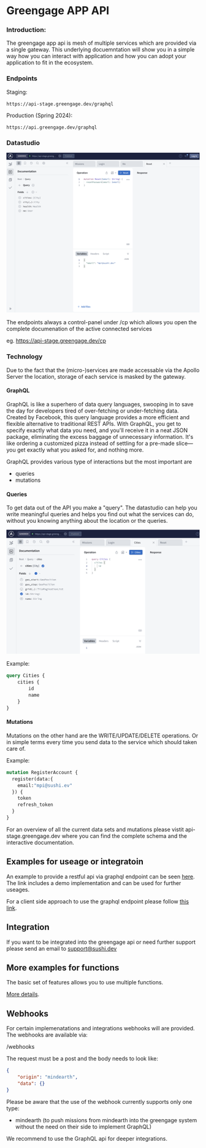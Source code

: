 # Greengage APP API

### Introduction:
The greengage app api is mesh of multiple services which are provided via a single gateway. This underlying docuemntation will show you in a simple way how you can interact with application and how you can adopt your application to fit in the ecosystem.

### Endpoints

Staging:
```
https://api-stage.greengage.dev/graphql
```

Production (Spring 2024):
```
https://api.greengage.dev/graphql
```

### Datastudio

![DataStudio](images/cp-01.png)

The endpoints always a control-panel under /cp which allows you open the complete documenation of the active connected services

eg. https://api-stage.greengage.dev/cp

### Technology

Due to the fact that the (micro-)services are made accessable via the Apollo Server the location, storage of each service is masked by the gateway.

#### GraphQL

GraphQL is like a superhero of data query languages, swooping in to save the day for developers tired of over-fetching or under-fetching data. Created by Facebook, this query language provides a more efficient and flexible alternative to traditional REST APIs. With GraphQL, you get to specify exactly what data you need, and you'll receive it in a neat JSON package, eliminating the excess baggage of unnecessary information. It's like ordering a customized pizza instead of settling for a pre-made slice—you get exactly what you asked for, and nothing more.

GraphQL provides various type of interactions but the most important are
- queries
- mutations

#### Queries

To get data out of the API you make a "query". The datastudio can help you write meaningful queries and helps you find out what the services can do, without you knowing anything about the location or the queries.

![DataStudio](images/cp-02.png)

Example:
```graphql 
query Cities {
    cities {
        id
        name
    }
}
```

#### Mutations

Mutations on the other hand are the WRITE/UPDATE/DELETE operations. Or in simple terms every time you send data to the service which should taken care of.

Example:
```graphql
mutation RegisterAccount {
  register(data:{
    email:"mpi@sushi.ev"
  }) {
    token
    refresh_token
  }
}
``````

For an overview of all the current data sets and mutations please vistit api-stage.greengage.dev where you can find the complete schema and the interactive documentation.

## Examples for useage or integratoin

An example to provide a restful api via graphql endpoint can be seen [here](examples/restful-to-graphql/). The link includes a demo implementation and can be used for further useages.

For a client side approach to use the graphql endpoint please follow [this link](examples/client-js/).

## Integration

If you want to be integrated into the greengage api or need further support please send an email to support@sushi.dev

## More examples for functions
The basic set of features allows you to use multiple functions.

[More details](more.md).

## Webhooks

For certain implemenatations and integrations webhooks will are provided. 
The webhooks are available via:

/webhooks

The request must be a post and the body needs to look like:

```json
{
    "origin": "mindearth",
    "data": {}
}
```

Please be aware that the use of the webhook currently supports only one type:

- mindearth (to push missions from mindearth into the greengage system without the need on their side to implement GraphQL)

We recommend to use the GraphQL api for deeper integrations.